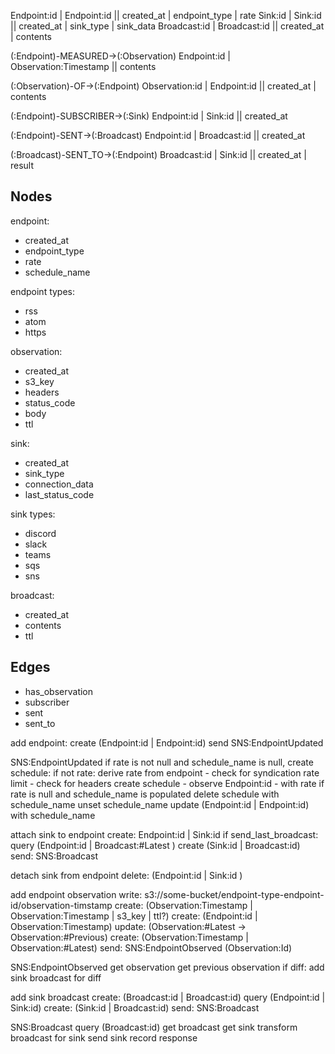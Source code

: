 

Endpoint:id    | Endpoint:id  || created_at | endpoint_type | rate
Sink:id        | Sink:id      || created_at | sink_type | sink_data
Broadcast:id   | Broadcast:id || created_at | contents



(:Endpoint)-MEASURED->(:Observation)
Endpoint:id    | Observation:Timestamp || contents

(:Observation)-OF->(:Endpoint)
Observation:id | Endpoint:id           || created_at | contents

(:Endpoint)-SUBSCRIBER->(:Sink)
Endpoint:id    | Sink:id               || created_at

(:Endpoint)-SENT->(:Broadcast)
Endpoint:id    | Broadcast:id          || created_at

(:Broadcast)-SENT_TO->(:Endpoint)
Broadcast:id   | Sink:id               || created_at | result



## Nodes

endpoint:
- created_at
- endpoint_type
- rate
- schedule_name

endpoint types:
- rss
- atom
- https

observation:
- created_at
- s3_key
- headers
- status_code
- body
- ttl

sink:
- created_at
- sink_type
- connection_data
- last_status_code

sink types:
- discord
- slack
- teams
- sqs
- sns

broadcast:
- created_at
- contents
- ttl

## Edges

- has_observation
- subscriber
- sent
- sent_to


add endpoint:
create (Endpoint:id | Endpoint:id)
send SNS:EndpointUpdated


SNS:EndpointUpdated
if rate is not null and schedule_name is null, create schedule:
    if not rate:
        derive rate from endpoint
        - check for syndication rate limit
        - check for headers
    create schedule
    - observe Endpoint:id
    - with rate
if rate is null and schedule_name is populated
    delete schedule with schedule_name
    unset schedule_name
update (Endpoint:id | Endpoint:id) with schedule_name


attach sink to endpoint
create: Endpoint:id | Sink:id
if send_last_broadcast:
    query (Endpoint:id | Broadcast:#Latest )
    create (Sink:id | Broadcast:id)
    send: SNS:Broadcast



detach sink from endpoint
delete: (Endpoint:id | Sink:id )



add endpoint observation
write: s3://some-bucket/endpoint-type-endpoint-id/observation-timstamp
create: (Observation:Timestamp | Observation:Timestamp | s3_key | ttl?)
create: (Endpoint:id | Observation:Timestamp)
update: (Observation:#Latest -> Observation:#Previous)
create: (Observation:Timestamp | Observation:#Latest)
send: SNS:EndpointObserved (Observation:Id)



SNS:EndpointObserved
get observation
get previous observation
if diff:
    add sink broadcast for diff



add sink broadcast
create: (Broadcast:id | Broadcast:id)
query (Endpoint:id | Sink:id)
    create: (Sink:id | Broadcast:id)
    send: SNS:Broadcast



SNS:Broadcast
query (Broadcast:id)
get broadcast
get sink
transform broadcast for sink
send sink
record response